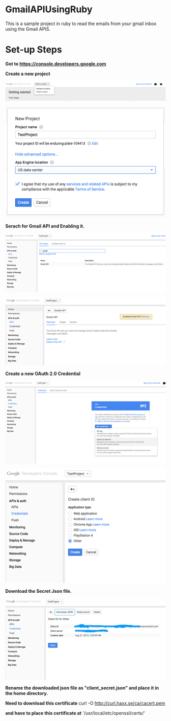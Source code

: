 # GmailAPIUsingRuby
This is a sample project in ruby to read the emails from your gmail inbox using the Gmail APIS.

# Set-up Steps

**Got to https://console.developers.google.com**

**Create a new project**

![alt tag](https://github.com/RuchiBajpai/GmailAPIUsingRuby/blob/master/docs/Create_a_project.png)

![alt tag](https://github.com/RuchiBajpai/GmailAPIUsingRuby/blob/master/docs/new_project.png)

**Serach for Gmail API and Enabling it.**

![alt tag](https://github.com/RuchiBajpai/GmailAPIUsingRuby/blob/master/docs/search_for_gmail_api.png)

![alt tag](https://github.com/RuchiBajpai/GmailAPIUsingRuby/blob/master/docs/enable_gmail_api.png)

**Create a new OAuth 2.0 Credential**

![alt tag](https://github.com/RuchiBajpai/GmailAPIUsingRuby/blob/master/docs/Add_an_OAuth_Credential.png)

![alt tag](https://github.com/RuchiBajpai/GmailAPIUsingRuby/blob/master/docs/select_other_option_in_oauth_client_id.png)

**Download the Secret Json file.**

![alt tag](https://github.com/RuchiBajpai/GmailAPIUsingRuby/blob/master/docs/download_the_secret_key_json.png)

**Rename the downloaded json file as "client_secret.json" and place it in the home directory.**

**Need to download this certificate**
curl -O http://curl.haxx.se/ca/cacert.pem

**and have to place this certificate at**
'/usr/local/etc/openssl/certs/'

